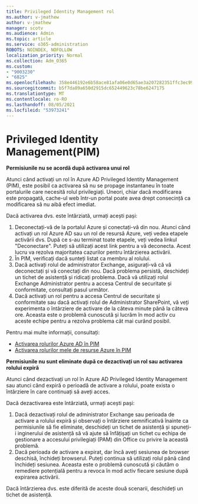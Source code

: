 ```yaml
---
title: Privileged Identity Management rol
ms.author: v-jmathew
author: v-jmathew
manager: scotv
ms.audience: Admin
ms.topic: article
ms.service: o365-administration
ROBOTS: NOINDEX, NOFOLLOW
localization_priority: Normal
ms.collection: Adm_O365
ms.custom:
- "9003230"
- "6825"
ms.openlocfilehash: 358e446192e6b58ace81afa06e0d65ae3a207282351ffc3ec9975a24779951fb
ms.sourcegitcommit: b5f7da89a650d2915dc652449623c78be6247175
ms.translationtype: MT
ms.contentlocale: ro-RO
ms.lasthandoff: 08/05/2021
ms.locfileid: "53973241"
---
```

# <a name="privileged-identity-managementpim-role"></a>Privileged Identity Management(PIM)

**Permisiunile nu se acordă după activarea unui rol**

Atunci când activați un rol în Azure AD Privileged Identity Management (PIM), este posibil ca activarea să nu se propage instantaneu în toate portalurile care necesită rolul privilegiați. Uneori, chiar dacă modificarea este propagată, cache-ul web într-un portal poate avea drept consecință ca modificarea să nu aibă efect imediat.

Dacă activarea dvs. este întârziată, urmați acești pași:

1. Deconectați-vă de la portalul Azure și conectați-vă din nou. Atunci când activați un rol Azure AD sau un rol de resursă Azure, veți vedea etapele activării dvs. După ce s-au terminat toate etapele, veți vedea linkul "Deconectare". Puteți să utilizați acest link pentru a vă deconecta. Acest lucru va rezolva majoritatea cazurilor pentru întârzierea activării.
2. În PIM, verificați dacă sunteți listat ca membru al rolului.
3. Dacă activați rolul de administrator Exchange, asigurați-vă că vă deconectați și vă conectați din nou. Dacă problema persistă, deschideți un tichet de asistență și ridicați problema. Dacă vă utilizați rolul Exchange Administrator pentru a accesa Centrul de securitate și conformitate, consultați pasul următor.
4. Dacă activați un rol pentru a accesa Centrul de securitate și conformitate sau dacă activați rolul de Administrator SharePoint, vă veți experimenta o întârziere de activare de la câteva minute până la câteva ore. Aceasta este o problemă cunoscută și lucrăm în mod activ cu aceste echipe pentru a rezolva problema cât mai curând posibil.

Pentru mai multe informații, consultați:

- [Activarea rolurilor Azure AD în PIM](https://docs.microsoft.com/azure/active-directory/privileged-identity-management/pim-how-to-activate-role?WT.mc_id=Portal-Microsoft_Azure_Support "https://docs.microsoft.com/azure/active-directory/privileged-identity-management/pim-how-to-activate-role?wt.mc_id=portal-microsoft_azure_support")
- [Activarea rolurilor mele de resurse Azure în PIM](https://docs.microsoft.com/azure/active-directory/privileged-identity-management/pim-resource-roles-activate-your-roles?WT.mc_id=Portal-Microsoft_Azure_Support "https://docs.microsoft.com/azure/active-directory/privileged-identity-management/pim-resource-roles-activate-your-roles?wt.mc_id=portal-microsoft_azure_support")

**Permisiunile nu sunt eliminate după ce dezactivați un rol sau activarea rolului expiră**

Atunci când dezactivați un rol în Azure AD Privileged Identity Management sau atunci când expiră o perioadă de activare a rolului, poate exista o întârziere în care continuați să aveți acces.

Dacă dezactivarea este întârziată, urmați acești pași:

1. Dacă dezactivați rolul de administrator Exchange sau perioada de activare a rolului expiră și observați o întârziere semnificativă înainte ca permisiunile să fie eliminate, deschideți un tichet de asistență și spuneți-i inginerului de asistență să vă ajute să înfățișați un tichet cu echipa de gestionare a accesului privilegiați (PAM) din Office cu privire la această problemă.
2. Dacă perioada de activare a expirat, dar încă aveți sesiunea de browser deschisă, închideți browserul. Puteți continua să utilizați rolul până când închideți sesiunea. Aceasta este o problemă cunoscută și căutăm o remediere potențială pentru a revoca în mod activ fiecare sesiune după expirarea activării.

Dacă întârzierea dvs. este diferită de aceste două scenarii, deschideți un tichet de asistență.
